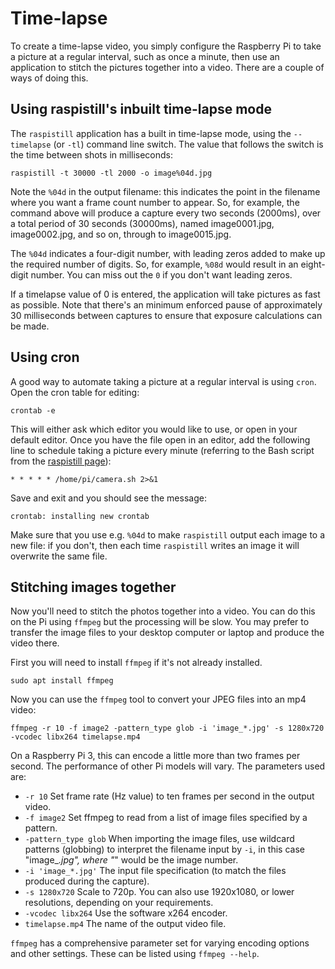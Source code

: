 # Time-lapse

To create a time-lapse video, you simply configure the Raspberry Pi to take a picture at a regular interval, such as once a minute, then use an application to stitch the pictures together into a video. There are a couple of ways of doing this.

## Using raspistill's inbuilt time-lapse mode

The `raspistill` application has a built in time-lapse mode, using the `--timelapse` (or `-tl`) command line switch. The value that follows the switch is the time between shots in milliseconds:

```
raspistill -t 30000 -tl 2000 -o image%04d.jpg
```

Note the `%04d` in the output filename: this indicates the point in the filename where you want a frame count number to appear. So, for example, the command above will produce a capture every two seconds (2000ms), over a total period of 30 seconds (30000ms), named image0001.jpg, image0002.jpg, and so on, through to image0015.jpg.

The `%04d` indicates a four-digit number, with leading zeros added to make up the required number of digits. So, for example, `%08d` would result in an eight-digit number. You can miss out the `0` if you don't want leading zeros.

If a timelapse value of 0 is entered, the application will take pictures as fast as possible. Note that there's an minimum enforced pause of approximately 30 milliseconds between captures to ensure that exposure calculations can be made.

## Using cron

A good way to automate taking a picture at a regular interval is using `cron`. Open the cron table for editing:

```
crontab -e
```

This will either ask which editor you would like to use, or open in your default editor. Once you have the file open in an editor, add the following line to schedule taking a picture every minute (referring to the Bash script from the [raspistill page](raspistill.md)):

```
* * * * * /home/pi/camera.sh 2>&1
```

Save and exit and you should see the message:

```
crontab: installing new crontab
```

Make sure that you use e.g. `%04d` to make `raspistill` output each image to a new file: if you don't, then each time `raspistill` writes an image it will overwrite the same file.

## Stitching images together

Now you'll need to stitch the photos together into a video. You can do this on the Pi using `ffmpeg` but the processing will be slow. You may prefer to transfer the image files to your desktop computer or laptop and produce the video there.

First you will need to install `ffmpeg` if it's not already installed.

```
sudo apt install ffmpeg
```

Now you can use the `ffmpeg` tool to convert your JPEG files into an mp4 video:

```
ffmpeg -r 10 -f image2 -pattern_type glob -i 'image_*.jpg' -s 1280x720 -vcodec libx264 timelapse.mp4
```

On a Raspberry Pi 3, this can encode a little more than two frames per second. The performance of other Pi models will vary. The parameters used are:

- `-r 10` Set frame rate (Hz value) to ten frames per second in the output video.
- `-f image2` Set ffmpeg to read from a list of image files specified by a pattern.
- `-pattern_type glob` When importing the image files, use wildcard patterns (globbing) to interpret the filename input by `-i`, in this case "image_*.jpg", where "*" would be the image number.
- `-i 'image_*.jpg'` The input file specification (to match the files produced during the capture).
- `-s 1280x720` Scale to 720p. You can also use 1920x1080, or lower resolutions, depending on your requirements.
- `-vcodec libx264` Use the software x264 encoder.
- `timelapse.mp4` The name of the output video file.

`ffmpeg` has a comprehensive parameter set for varying encoding options and other settings. These can be listed using `ffmpeg --help`.

